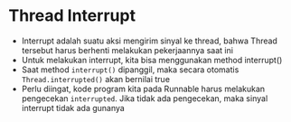 # Thread Interrupt

- Interrupt adalah suatu aksi mengirim sinyal ke thread, bahwa Thread tersebut harus berhenti melakukan pekerjaannya saat ini
- Untuk melakukan interrupt, kita bisa menggunakan method interrupt()
- Saat method `interrupt()` dipanggil, maka secara otomatis `Thread.interrupted()` akan bernilai true
- Perlu diingat, kode program kita pada Runnable harus melakukan pengecekan `interrupted`. Jika tidak ada pengecekan, maka sinyal interrupt tidak ada gunanya